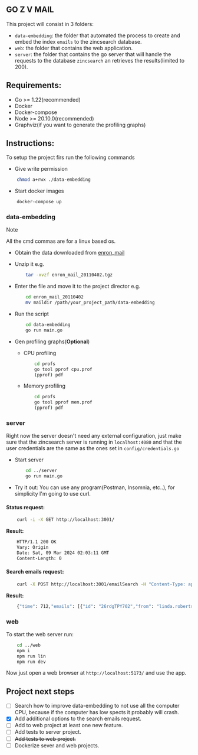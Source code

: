 ## GO Z V MAIL

This project will consist in 3 folders:

- `data-embedding`: the folder that automated the process to create and embed the index `emails` to the zincsearch database.
- `web`: the folder that contains the web application.
- `server`: the folder that contains the go server that will handle the requests to the database `zincsearch` an retrieves the results(limited to 200).

## Requirements:

- Go >= 1.22(recommended)
- Docker
- Docker-compose
- Node >= 20.10.0(recommended)
- Graphviz(if you want to generate the profiling graphs)

## Instructions:

To setup the project firs run the following commands

- Give write permission 
```bash
    chmod a+rwx ./data-embedding
```

- Start docker images
```bash
    docker-compose up
```

### data-embedding

> [!NOTE]  
> All the cmd commas are for a linux based os.

- Obtain the data downloaded from [enron_mail](http://www.cs.cmu.edu/~enron/enron_mail_20110402.tgz)
- Unzip it e.g.
    ```bash
        tar -xvzf enron_mail_20110402.tgz
    ```
- Enter the file and move it to the project director e.g.
    ```bash
        cd enron_mail_20110402
        mv maildir /path/your_project_path/data-embedding
    ```
- Run the script
    ```bash
        cd data-embedding
        go run main.go
    ```
- Gen profiling graphs(**Optional**)

    - CPU profiling
        ```bash
            cd profs
            go tool pprof cpu.prof
            (pprof) pdf
        ```
    - Memory profiling
        ```bash
            cd profs
            go tool pprof mem.prof
            (pprof) pdf
        ```
### server

Right now the server doesn't need any external configuration, just make sure that the 
zincsearch server is running in `localhost:4080` and that the user credentials are the same
as the ones set in `config/credentials.go`

- Start server
    ```bash
        cd ../server
        go run main.go
    ```

- Try it out: You can use any program(Postman, Insomnia, etc..), for simplicity I'm going to use curl.

#### Status request:

```bash
    curl -i -X GET http://localhost:3001/
```
**Result:**

```bash
    HTTP/1.1 200 OK
    Vary: Origin
    Date: Sat, 09 Mar 2024 02:03:11 GMT
    Content-Length: 0 
```

#### Search emails request:

```bash
    curl -X POST http://localhost:3001/emailSearch -H "Content-Type: application/json" --data '{"term": "manipulated", "max_results": 10, "field": "content"}'
```
**Result:**

```bash
    {"time": 712,"emails": [{"id": "26rdgTPY702","from": "linda.robertson@enron.com",...]}
```

### web

To start the web server run:

```bash
    cd ../web
    npm i
    npm run lin
    npm run dev
```

Now just open a web browser at `http://localhost:5173/` and use the app.

## Project next steps 

- [ ] Search how to improve data-embedding to not use all the computer CPU, because if the computer has low spects it probably will crash.
- [x] Add additional options to the search emails request.
- [ ] Add to web project at least one new feature.
- [ ] Add tests to server project.
- [ ]  ~~Add tests to web project.~~
- [ ] Dockerize sever and web projects.
